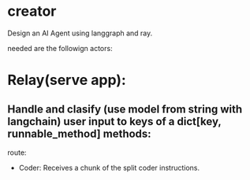 # creator


Design an AI Agent using langgraph and ray. 

needed are the followign actors:
# Relay(serve app):
Handle and clasify (use model from string with langchain) user input to keys of a dict[key, runnable_method] 
methods:
-  

  route:
- Coder:
  Receives a chunk of the split coder instructions.
  
